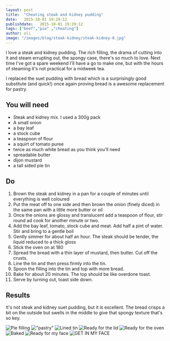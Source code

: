 ```yaml
---
layout: post
title:  "Cheating steak and kidney pudding"
date:   2015-10-01 19:29:12
publishdate:   2015-10-01 19:29:12
tags: ["beef","pie" ,"cheating"]
author: oli
image: "/images/blog/steak-kidney/steak-kidney-8.jpg"
---
```


I love a steak and kidney pudding.  The rich filling, the drama of cutting into it and steam errupting out, the spongy case, there's so much to love.  Next time I've got a spare weekend I'll have a go to make one, but with the hours of steaming it's not practical for a midweek tea.  

I replaced the suet pudding with bread which is a surprisingly good substitute (and quick!) once again proving bread is a awesome replacement for pastry.


## You will need

* Steak and kidney mix.  I used a 300g pack
* A small onion
* a bay leaf
* a stock cube 
* a teaspoon of flour
* a squirt of tomato puree
* twice as much white bread as you think you'll need
* spreadable butter
* dijon mustard
* a tall sided pie tin

## Do

1. Brown the steak and kidney in a pan for a couple of minutes until everything is well coloured
2. Put the meat off to one side and then brown the onion (finely diced) in the same pan with a little more butter or oil
3. Once the onions are glossy and translucent add a teaspoon of flour, stir round ad cook for another minute or two.
4. Add the bay leaf, tomato, stock cube and meat.  Add half a pint of water. Stir and bring to a gentle boil
5. Gently simmer for about half an hour.  The steak should be tender, the liquid reduced to a thick gloss
6. Stick the oven on at 180
7. Spread the bread with a thin layer of mustard, then butter. Cut off the crusts.
8. Line the tin and then press firmly into the tin.
9. Spoon the filling into the tin and top with more bread.
10. Bake for about 20 minutes.  The top should be like overdone toast.
11. Serve by turning out, toast side down.


## Results

It's not steak and kidney suet pudding, but it is excellent.  The bread crisps a bit on the outside but swells in the middle to give that spongy texture that's so key.



![Pie filling](/images/blog/steak-kidney/steak-kidney-1.jpg)
!["pastry"](/images/blog/steak-kidney/steak-kidney-2.jpg)
![Lined tin](/images/blog/steak-kidney/steak-kidney-3.jpg)
![Ready for the lid](/images/blog/steak-kidney/steak-kidney-4.jpg)
![Ready for the oven](/images/blog/steak-kidney/steak-kidney-5.jpg)
![Baked](/images/blog/steak-kidney/steak-kidney-6.jpg)
![Ready for my face](/images/blog/steak-kidney/steak-kidney-7.jpg)
![GET IN MY FACE](/images/blog/steak-kidney/steak-kidney-8.jpg)

